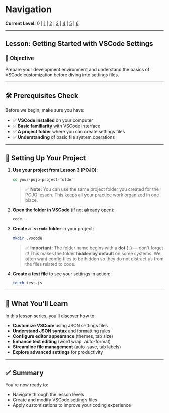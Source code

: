 # Navigation
**Current Level:** 0 | [1](./vscode-settings-lv1.md) | [2](./vscode-settings-lv2.md) | [3](./vscode-settings-lv3.md) | [4](./vscode-settings-lv4.md) | [5](./vscode-settings-lv5.md) | [6](./vscode-settings-lv6.md)

---

## Lesson: Getting Started with VSCode Settings

### 🎯 Objective

Prepare your development environment and understand the basics of VSCode customization before diving into settings files.

---

## 🛠️ **Prerequisites Check**

Before we begin, make sure you have:

* ✅ **VSCode installed** on your computer
* ✅ **Basic familiarity** with VSCode interface
* ✅ **A project folder** where you can create settings files
* ✅ **Understanding** of basic file system operations

---

## 📁 **Setting Up Your Project**

1. **Use your project from Lesson 3 (POJO)**:
   ```bash
   cd your-pojo-project-folder
   ```
   
   > ✅ **Note:** You can use the same project folder you created for the POJO lesson. This keeps all your practice work organized in one place.

2. **Open the folder in VSCode** (if not already open):
   ```bash
   code .
   ```

3. **Create a `.vscode` folder** in your project:
   ```bash
   mkdir .vscode
   ```
   
   > ✅ **Important:** The folder name begins with a **dot (`.`)** — don't forget it! This makes the folder **hidden by default** on some systems. We often want config files to be hidden so they do not distract us from the files related to code.

4. **Create a test file** to see your settings in action:
   ```bash
   touch test.js
   ```

---

## 🎯 **What You'll Learn**

In this lesson series, you'll discover how to:

* **Customize VSCode** using JSON settings files
* **Understand JSON syntax** and formatting rules
* **Configure editor appearance** (themes, tab size)
* **Enhance text editing** (word wrap, auto-format)
* **Streamline file management** (auto-save, tab labels)
* **Explore advanced settings** for productivity

---

## ✅ **Summary**

You're now ready to:
* Navigate through the lesson levels
* Create and modify VSCode settings files
* Apply customizations to improve your coding experience
